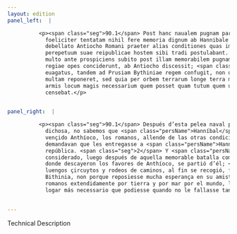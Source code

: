 ```yaml
---
layout: edition
panel_left:  |

          <p><span class="seg">90.1</span> Post hanc naualem pugnam parum
            foeliciter tentatam nihil fere memoria dignum ab Hannibale gestum accaepimus. Nam
            debellato Antiocho Romani praeter alias conditiones quas imposuerunt regi, Hannibalem
            perepetuum suae reipublicae hostem sibi tradi postulabant. <span class="seg">2</span> Haec Hannibal
            multo ante prospiciens subito post illam memorabilem pugnam ad Magnesiam commissam, qua
            regiae opes conciderunt, ab Antiocho discessit; <span class="seg">3</span> et longis erroribus
            euagatus, tandem ad Prusiam Bythiniae regem confugit, non quod in amicitia eius spem
            multam reponeret, sed quia per orbem terrarum longe terra marique dominantibus Romanis
            armis locum magis necessarium quem posset quam tutum quem uellet, sibi petendum
            censebat.</p>
        

panel_right:  |

          <p><span class="seg">90.1</span> Después d’esta pelea naval poco
            dichosa, no sabemos que <span class="persName">Hanníbal</span> fiziesse cosa digna de memoria. Ca
            vençido Anthíoco, los romanos, allende de las otras condiciones que posieron al rey,
            demandavan que les entregasse a <span class="persName">Hanníbal</span>, perpetuo enemigo de su
            república. <span class="seg">2</span> Y <span class="persName">Hanníbal</span>, que mucho antes lo tenía
            considerado, luego después de aquella memorable batalla cometida çerca de Magnesia,
            donde descayeron los favores de Anthíoco, se partió d’él; <span class="seg">3</span> y después de
            luengos çircuytos y rodeos de caminos, al fin se recogió, fuyendo a Prusia, rey de
            Bithinia, non porque reposiesse mucha esperança en su amistad, mas porque señoreando los
            romanos extendidamente por tierra y por mar por el mundo, le parecía deverse acojer al
            logar más necessario que podiesse quando no le fallasse tan seguro como quesiesse.</p>
        

---
```


Technical Description 
